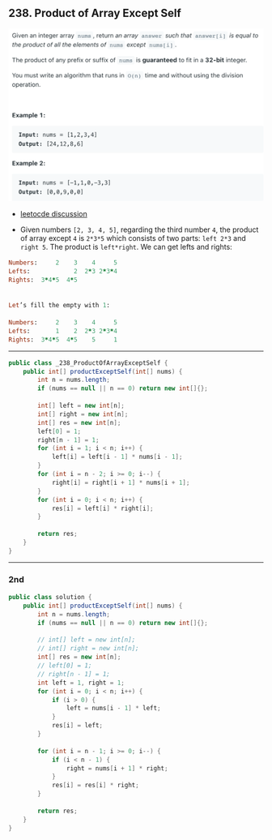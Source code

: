 ## 238. Product of Array Except Self
![](img/2022-09-08-16-49-05.png)

- [leetocde discussion](https://leetcode.com/problems/product-of-array-except-self/discuss/65622/Simple-Java-solution-in-O(n)-without-extra-space#:~:text=Given%20numbers%20%5B2%2C%203%2C%204%2C%205%5D%2C%20regarding%20the%20third%20number%204%2C%20the%20product%20of%20array%20except%204%20is%202*3*5%20which%20consists%20of%20two%20parts%3A%20left%202*3%20and%20right%205.%20The%20product%20is%20left*right.%20We%20can%20get%20lefts%20and%20rights%3A)

- Given numbers `[2, 3, 4, 5]`, regarding the third number `4`, the product of array except `4` is `2*3*5` which consists of two parts: 
  `left 2*3` and `right 5`. The product is `left*right`. We can get lefts and rights:


```ruby
Numbers:     2    3    4     5
Lefts:            2  2*3 2*3*4
Rights:  3*4*5  4*5    


Let’s fill the empty with 1:

Numbers:     2    3    4     5
Lefts:       1    2  2*3 2*3*4
Rights:  3*4*5  4*5    5     1
```


---
```java
public class _238_ProductOfArrayExceptSelf {
    public int[] productExceptSelf(int[] nums) {
        int n = nums.length;
        if (nums == null || n == 0) return new int[]{};

        int[] left = new int[n];
        int[] right = new int[n];
        int[] res = new int[n];
        left[0] = 1;
        right[n - 1] = 1;
        for (int i = 1; i < n; i++) {
            left[i] = left[i - 1] * nums[i - 1];
        }
        for (int i = n - 2; i >= 0; i--) {
            right[i] = right[i + 1] * nums[i + 1];
        }
        for (int i = 0; i < n; i++) {
            res[i] = left[i] * right[i];
        }

        return res;
    }
}
```

---

### 2nd

```java
public class solution {
    public int[] productExceptSelf(int[] nums) {
        int n = nums.length;
        if (nums == null || n == 0) return new int[]{};

        // int[] left = new int[n];
        // int[] right = new int[n];
        int[] res = new int[n];
        // left[0] = 1;
        // right[n - 1] = 1;
        int left = 1, right = 1;
        for (int i = 0; i < n; i++) {
            if (i > 0) {
                left = nums[i - 1] * left;
            }
            res[i] = left;
        }

        for (int i = n - 1; i >= 0; i--) {
            if (i < n - 1) {
                right = nums[i + 1] * right;
            }
            res[i] = res[i] * right;
        }

        return res;
    }
}
```